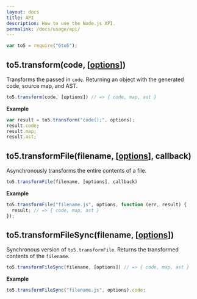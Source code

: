 ```yaml
---
layout: docs
title: API
description: How to use the Node.js API.
permalink: /docs/usage/api/
---
```


```javascript
var to5 = require("6to5");
```

## to5.transform(code, [[options](/docs/usage/options)])

Transforms the passed in `code`. Returning an object with the generated code,
source map, and AST.

```js
to5.transform(code, [options]) // => { code, map, ast }
```

**Example**

```js
var result = to5.transform("code();", options);
result.code;
result.map;
result.ast;
```

## to5.transformFile(filename, [[options](/docs/usage/options)], callback)

Asynchronously transforms the entire contents of a file.

```js
to5.transformFile(filename, [options], callback)
```

**Example**

```js
to5.transformFile("filename.js", options, function (err, result) {
  result; // => { code, map, ast }
});
```

## to5.transformFileSync(filename, [[options](/docs/usage/options)])

Synchronous version of `to5.transformFile`. Returns the transformed contents of
the `filename`.

```js
to5.transformFileSync(filename, [options]) // => { code, map, ast }
```

**Example**

```js
to5.transformFileSync("filename.js", options).code;
```
